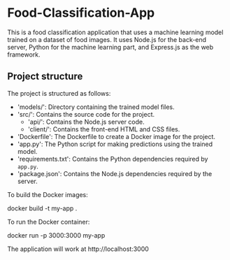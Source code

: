 # Food-Classification-App

This is a food classification application that uses a machine learning model trained on a dataset of food images. It uses Node.js for the back-end server, Python for the machine learning part, and Express.js as the web framework.

## Project structure

The project is structured as follows:
- 'models/': Directory containing the trained model files.
- 'src/': Contains the source code for the project.
  - 'api/': Contains the Node.js server code.
  - 'client/': Contains the front-end HTML and CSS files.
- 'Dockerfile': The Dockerfile to create a Docker image for the project.
- 'app.py': The Python script for making predictions using the trained model.
- 'requirements.txt': Contains the Python dependencies required by `app.py`.
- 'package.json': Contains the Node.js dependencies required by the server.

To build the Docker images:

docker build -t my-app .

To run the Docker container:

docker run -p 3000:3000 my-app

The application will work at http://localhost:3000
